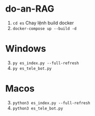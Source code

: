 # do-an-RAG
1. `cd es`
Chay lệnh build docker
2. `docker-compose up --build -d`

# Windows
3. `py es_index.py --full-refresh`
4. `py es_tele_bot.py`

# Macos
3. `python3 es_index.py --full-refresh`
4. `python3 es_tele_bot.py`

